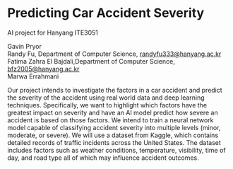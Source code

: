 # Predicting Car Accident Severity
AI project for Hanyang ITE3051

Gavin Pryor <br>
Randy Fu, Department of Computer Science, randyfu333@hanyang.ac.kr <br>
Fatima Zahra El Bajdali,Department of Computer Science, bfz2005@hanyang.ac.kr <br>
Marwa Errahmani <br>

Our project intends to investigate the factors in a car accident and predict the severity of the accident using real world data and deep learning techniques. Specifically, we want to highlight which factors have the greatest impact on severity and have an AI model predict how severe an accident is based on those factors. We intend to train a neural network model capable of classifying accident severity into multiple levels (minor, moderate, or severe).  We will use a dataset from Kaggle, which contains detailed records of traffic incidents across the United States. The dataset includes factors such as weather conditions, temperature, visibility, time of day, and road type all of which may influence accident outcomes.  
